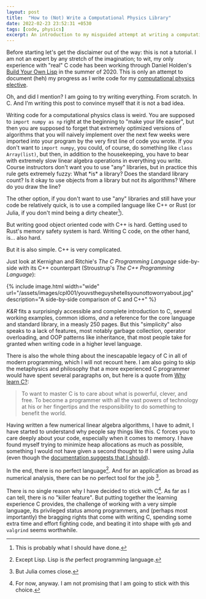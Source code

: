 ```yaml
---
layout: post
title:  "How to (Not) Write a Computational Physics Library"
date: 2022-02-23 23:52:31 +0530
tags: [code, physics]
excerpt: An introduction to my misguided attempt at writing a computational physics library from *scratch*. In this post I try to convince myself that using ANSI C for this project is not a mistake.
---
```


Before starting let's get the disclaimer out of the way: this is not a
tutorial.
I am not an expert by any stretch of the imagination; to wit, my only
experience with "real" C code has been working through Daniel Holden's
[Build Your Own Lisp](https://buildyourownlisp.com/) in the summer of 2020.
This is only an attempt to document (heh) my progress as I write code for my
[computational physics elective](https://www.niser.ac.in/sps/course/p452-computational-physics).

Oh, and did I mention? I am going to try writing everything. From scratch. In
C. And I'm writing this post to convince myself that it is not a bad idea.

Writing code for a computational physics class is weird. You are supposed to
`import numpy as np` right at the beginning to "make your life easier",
but then you are supposed to forget that extremely optimized versions of
algorithms that you will naively implement over the next few weeks were
imported into your program by the very first line of code you wrote. If you don't
want to `import numpy`, you could, of course, do something like `class
Array(list)`, but then, in addition to the housekeeping, you have to bear with
extremely slow linear algebra operations in everything you write.  Course
instructors don't want you to use "any" libraries, but in practice this rule
gets extremely fuzzy: What \*is\* a library?  Does the standard library count?
Is it okay to use objects from a library but not its algorithms? Where do you
draw the line?

The other option, if you don't want to use "any" libraries and still
have your code be relatively quick, is to use a compiled
language like C++ or Rust (or Julia, if you don't mind being a dirty cheater[^1]).

But writing good object oriented code with C++ is hard. Getting used to Rust's
memory safety system is hard. Writing C code, on the other hand, is... also hard. 

But it is also simple. C++ is very complicated.

Just look at Kernighan and Ritchie's _The C Programming Language_
side-by-side with its C++ counterpart (Stroustrup's _The C++ Programming
Language_):

{% include image.html width="wide"
url="/assets/images/cpl001/youvstheguyshetellsyounottoworryabout.jpg" 
  description="A side-by-side comparison of C and C++" %}

_K&R_ fits a surprisingly accessible and complete
introduction to C, several working examples, common idioms, _and_ a
reference for the core language and standard library, in a measly 250 pages.
But this "simplicity" also speaks to a lack of features, most notably garbage
collection, operator overloading, and OOP patterns like inheritance, that most
people take for granted when writing code in a higher level language.

There is also the whole thing about the inescapable legacy of C in all of
modern programming, which I will not recount here. I am also going to skip the
metaphysics and philosophy that a more experienced C programmer would
have spent several paragraphs on,
but here is a quote from [Why learn C?](https://buildyourownlisp.com/chapter1_introduction#why_learn_c):

> To want to master C is to care about what is powerful, clever, and free. To
> become a programmer with all the vast powers of technology at his or her
> fingertips and the responsibility to do something to benefit the world.

Having written a few numerical linear algebra algorithms, I have to admit, I
have started to understand why people say things like this.
C forces you to care deeply about your code, especially when it comes to
memory. I have found myself trying to minimize heap allocations as much as
possible, something I would not have given a second thought to if I were using
Julia (even though the [documentation suggests that I
should](https://docs.julialang.org/en/v1/manual/performance-tips/#Measure-performance-with-[@time](@ref)-and-pay-attention-to-memory-allocation)).

In the end, there is no perfect language[^2]. And for an application as broad
as numerical analysis, there can be no perfect tool for the job [^3].

There is no single reason why I have decided to stick with C[^4].
As far as I can tell, there is no "killer feature". But putting together the
learning experience C provides, the challenge of working with a very simple
language, its privileged status among programmers, and (perhaps most
importantly) the bragging rights that come with writing C, spending
some extra time and effort fighting code, and beating it into shape with `gdb`
and `valgrind` seems worthwhile.


[^1]: This is probably what I should have done.

[^2]: Except Lisp. Lisp is _the_ perfect programming language.

[^3]: But Julia comes close.

[^4]: For now, anyway. I am not promising that I am going to stick with this choice.
